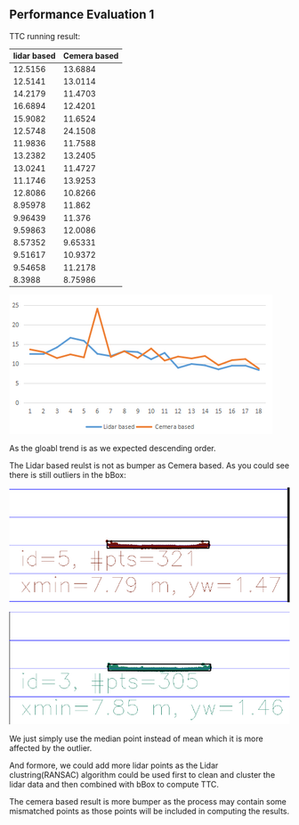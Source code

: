 ## Performance Evaluation 1
TTC running result:

| lidar based | Cemera based |
|------------|--------------|
| 12\.5156   | 13\.6884     |
| 12\.5141   | 13\.0114     |
| 14\.2179   | 11\.4703     |
| 16\.6894   | 12\.4201     |
| 15\.9082   | 11\.6524     |
| 12\.5748   | 24\.1508     |
| 11\.9836   | 11\.7588     |
| 13\.2382   | 13\.2405     |
| 13\.0241   | 11\.4727     |
| 11\.1746   | 13\.9253     |
| 12\.8086   | 10\.8266     |
| 8\.95978   | 11\.862      |
| 9\.96439   | 11\.376      |
| 9\.59863   | 12\.0086     |
| 8\.57352   | 9\.65331     |
| 9\.51617   | 10\.9372     |
| 9\.54658   | 11\.2178     |
| 8\.3988    | 8\.75986     |

![no txt](images/TTC_result.png)

As the gloabl trend is as we expected descending order.

The Lidar based reulst is not as bumper as Cemera based. As you could see there is still outliers in the bBox:

![no txt](images/outlier_01.png)

![no txt](images/outlier_02.png)

We just simply use the median point instead of mean which it is more affected by the outlier.

And formore, we could add more lidar points as the Lidar clustring(RANSAC) algorithm could be used first to clean and cluster the lidar data and then combined with bBox to compute TTC.

The cemera based result is more bumper as the process may contain some mismatched points as those points will be included in computing the results.



